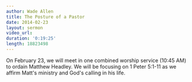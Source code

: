 ```yaml
---
author: Wade Allen
title: The Posture of a Pastor
date: 2014-02-23
layout: sermon
video_url:
duration: '0:19:25'
length: 18823498
---
```


On February 23, we will meet in one combined worship service (10:45 AM) to ordain Matthew Headley. We will be focusing on 1 Peter 5:1-11 as we affirm Matt's ministry and God's calling in his life.
